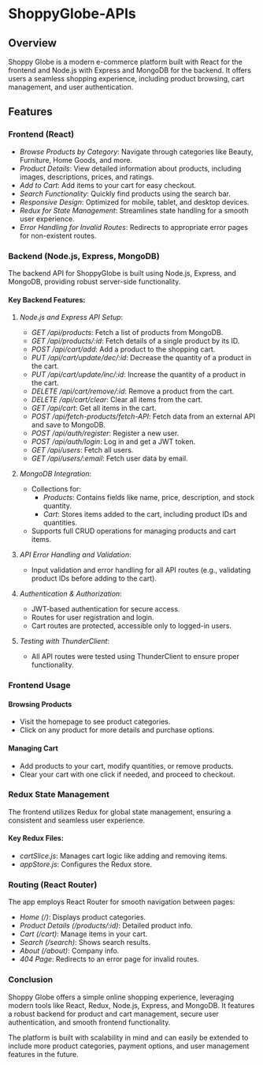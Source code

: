 
# ShoppyGlobe-APIs

## Overview
Shoppy Globe is a modern e-commerce platform built with React for the frontend and Node.js with Express and MongoDB for the backend. It offers users a seamless shopping experience, including product browsing, cart management, and user authentication.

## Features

### Frontend (React)
- *Browse Products by Category*: Navigate through categories like Beauty, Furniture, Home Goods, and more.
- *Product Details*: View detailed information about products, including images, descriptions, prices, and ratings.
- *Add to Cart*: Add items to your cart for easy checkout.
- *Search Functionality*: Quickly find products using the search bar.
- *Responsive Design*: Optimized for mobile, tablet, and desktop devices.
- *Redux for State Management*: Streamlines state handling for a smooth user experience.
- *Error Handling for Invalid Routes*: Redirects to appropriate error pages for non-existent routes.

### Backend (Node.js, Express, MongoDB)
The backend API for ShoppyGlobe is built using Node.js, Express, and MongoDB, providing robust server-side functionality.

#### Key Backend Features:
1. *Node.js and Express API Setup*:
   - *GET /api/products*: Fetch a list of products from MongoDB.
   - *GET /api/products/:id*: Fetch details of a single product by its ID.
   - *POST /api/cart/add*: Add a product to the shopping cart.
   - *PUT /api/cart/update/dec/:id*: Decrease the quantity of a product in the cart.
   - *PUT /api/cart/update/inc/:id*: Increase the quantity of a product in the cart.
   - *DELETE /api/cart/remove/:id*: Remove a product from the cart.
   - *DELETE /api/cart/clear*: Clear all items from the cart.
   - *GET /api/cart*: Get all items in the cart.
   - *POST /api/fetch-products/fetch-API*: Fetch data from an external API and save to MongoDB.
   - *POST /api/auth/register*: Register a new user.
   - *POST /api/auth/login*: Log in and get a JWT token.
   - *GET /api/users*: Fetch all users.
   - *GET /api/users/:email*: Fetch user data by email.

2. *MongoDB Integration*:
   - Collections for:
     - *Products*: Contains fields like name, price, description, and stock quantity.
     - *Cart*: Stores items added to the cart, including product IDs and quantities.
   - Supports full CRUD operations for managing products and cart items.

3. *API Error Handling and Validation*:
   - Input validation and error handling for all API routes (e.g., validating product IDs before adding to the cart).

4. *Authentication & Authorization*:
   - JWT-based authentication for secure access.
   - Routes for user registration and login.
   - Cart routes are protected, accessible only to logged-in users.

5. *Testing with ThunderClient*:
   - All API routes were tested using ThunderClient to ensure proper functionality.

### Frontend Usage

#### Browsing Products
- Visit the homepage to see product categories.
- Click on any product for more details and purchase options.

#### Managing Cart
- Add products to your cart, modify quantities, or remove products.
- Clear your cart with one click if needed, and proceed to checkout.

### Redux State Management
The frontend utilizes Redux for global state management, ensuring a consistent and seamless user experience.

#### Key Redux Files:
- *cartSlice.js*: Manages cart logic like adding and removing items.
- *appStore.js*: Configures the Redux store.

### Routing (React Router)
The app employs React Router for smooth navigation between pages:
- *Home (/)*: Displays product categories.
- *Product Details (/products/:id)*: Detailed product info.
- *Cart (/cart)*: Manage items in your cart.
- *Search (/search)*: Shows search results.
- *About (/about)*: Company info.
- *404 Page*: Redirects to an error page for invalid routes.

### Conclusion
Shoppy Globe offers a simple online shopping experience, leveraging modern tools like React, Redux, Node.js, Express, and MongoDB. It features a robust backend for product and cart management, secure user authentication, and smooth frontend functionality.

The platform is built with scalability in mind and can easily be extended to include more product categories, payment options, and user management features in the future.
